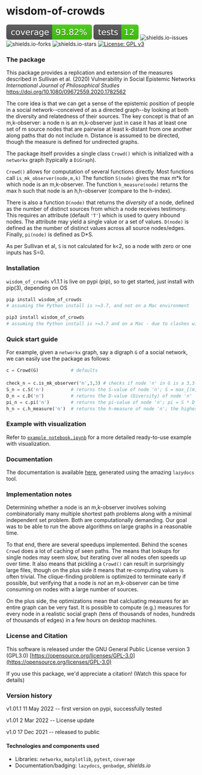 # wisdom-of-crowds

![coverage](https://raw.githubusercontent.com/cvklein/wisdom-of-crowds/main/tests/.reports/coverage-badge.svg)
![tests](https://raw.githubusercontent.com/cvklein/wisdom-of-crowds/main/tests/.reports/tests-badge.svg)
![shields.io-issues](https://img.shields.io/github/issues/cvklein/wisdom-of-crowds)
![shields.io-forks](https://img.shields.io/github/forks/cvklein/wisdom-of-crowds)
![shields.io-stars](https://img.shields.io/github/stars/cvklein/wisdom-of-crowds)
[![License: GPL v3](https://img.shields.io/badge/License-GPL%20v3-blue.svg)](https://www.gnu.org/licenses/gpl-3.0)

### The package

This package provides a replication and extension of the measures described in Sullivan et al. (2020) Vulnerability in Social Epistemic Networks *International Journal of Philosophical Studies*  https://doi.org/10.1080/09672559.2020.1782562


The core idea is that we can get a sense of the epistemic position of people in a social network--conceived of as a directed graph--by looking at both the diversity and relatedness of their sources. The key concept is that of an m,k-observer: a node n is an m,k-observer just in case it has at least one set of m source nodes that are pairwise at least k-distant from one another along paths that do not include n. Distance is assumed to be directed, though the measure is defined for undirected graphs.

The package itself provides a single class ``Crowd()`` which is initialized with a ``networkx`` graph (typically a ``DiGraph``).

``Crowd()`` allows for computation of several functions directly. Most functions call ``is_mk_observer(node,m,k)`` The function ``S(node)`` gives the max m\*k for which  node is an m,k-observer. The function ``h_measure(node)`` returns the max h such that node is an h,h-observer (compare to the h-index).

There is also a function ``D(node)`` that returns the *diversity* of a node, defined as the number of distinct  sources from which a node receives testimony. This requires an  attribute (default `'T'`) which is used to query inbound nodes. The attribute may yield a single value or a set of values.  ``D(node)`` is defined as the number of distinct values  across all source nodes/edges.  Finally, ``pi(node)`` is defined as D*S.

As per Sullivan et al, ``S`` is not calculated for k<2, so a node with zero or one inputs has S=0.

### Installation
`wisdom_of_crowds` v1.1.1 is live on pypi (pip), so to get started, just install with pip(3), depending on OS
```bash
pip install wisdom_of_crowds  
# assuming the Python install is >=3.7, and not on a Mac environment
```

```bash
pip3 install wisdom_of_crowds
# assuming the Python install is >=3.7 and on a Mac - due to clashes with the default Mac Python 2.x install
```

### Quick start guide
For example, given a ``networkx`` graph, say a digraph ``G`` of a social network, we can easily use the package as follows:
```python
c = Crowd(G)            # defaults

check_n = c.is_mk_observer('n',3,3) # checks if node 'n' in G is a 3,3-observer
S_n = c.S('n')          # returns the S-value of node 'n'; S = max_{(m,k) in MK}(m * k)
D_n = c.D('n')          # returns the D-value (Diversity) of node 'n'
pi_n = c.pi('n')        # returns the pi-value of node 'n'; pi = S * D
h_n = c.h_measure('n')  # returns the h-measure of node 'n'; the highest h for which mk_observer('n', h, h) is True
```

### Example with visualization
Refer to [``example notebook.ipynb``](https://github.com/cvklein/wisdom-of-crowds/blob/main/example%20notebook.ipynb) for a more detailed ready-to-use example with visualization.

### Documentation
The documentation is available [here](https://github.com/cvklein/wisdom-of-crowds/blob/main/docs/wisdom_of_crowds.py.md), generated using the amazing ``lazydocs`` tool.

### Implementation notes

Determining whether a node is an m,k-observer involves solving combinatorially many multiple shortest path problems along with a minimal independent set problem. Both are computationally demanding. Our goal was to be able to run the above algorithms on large graphs in a reasonable time.

To that end, there are several speedups implemented. Behind the scenes ``Crowd`` does a lot of caching of seen paths. The means that lookups for single nodes may seem slow, but iterating over all nodes ofen speeds up over time. It also means that pickling a ``Crowd()`` can result in surprisingly large files, though on the plus side it means that re-computing values is often trivial.  The clique-finding problem is optimized to terminate early if possible, but verifying that a node is *not* an m,k-observer can be time consuming on nodes with a large number of sources.

On the plus side, the optimizations mean that calcluating measures for an entire graph can be very fast. It is possible to compute (e.g.) measures for every node in a realistic social graph (tens of thousands of nodes,  hundreds of thousands of edges) in a few hours on desktop machines.


### License and Citation

This software is released under the GNU General Public License version 3 (GPL3.0) [https://opensource.org/licenses/GPL-3.0](https://opensource.org/licenses/GPL-3.0)

If you use this package, we'd appreciate a citation! (Watch this space for details)

### Version history
v1.01.1 11 May 2022 -- first version on pypi, successfully tested 

v1.01 2 Mar 2022 -- License update

v1.0  17 Dec 2021  -- released to public


#### Technologies and components used
* Libraries: ``networkx``, ``matplotlib``, ``pytest``, ``coverage``
* Documentation/badging: ``lazydocs``, ``genbadge``, *shields.io*
